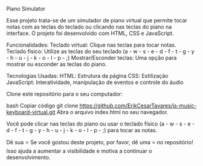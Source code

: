 Piano Simulator

Esse projeto trata-se de um simulador de piano virtual que permite tocar notas com as teclas do teclado ou clicando nas teclas do piano na interface. O projeto foi desenvolvido com HTML, CSS e JavaScript.

Funcionalidades:
    Teclado virtual: Clique nas teclas para tocar notas.
    Teclado físico: Utilize as teclas do seu teclado (a - w - s - e - d - f - t - g - y - h - u - j - k - o - l - p - ;)
    Mostrar/Esconder teclas: Uma opção para mostrar ou esconder as teclas do piano.


Tecnologias Usadas:
    HTML: Estrutura da página
    CSS: Estilização
    JavaScript: Interatividade, manipulação de eventos e controle do áudio


Clone este repositório para o seu computador:

bash
Copiar código
git clone https://github.com/ErikCesarTavares/js-music-keyboard-virtual.git
Abra o arquivo index.html no seu navegador.

Você pode clicar nas teclas do piano ou usar o teclado físico (a - w - s - e - d - f - t - g - y - h - u - j - k - o - l - p - ;) para tocar as notas.


Dê sua ⭐ Se você gostou deste projeto, por favor, dê uma ⭐ no repositório! Isso ajuda a aumentar a visibilidade e motiva a continuar o desenvolvimento.